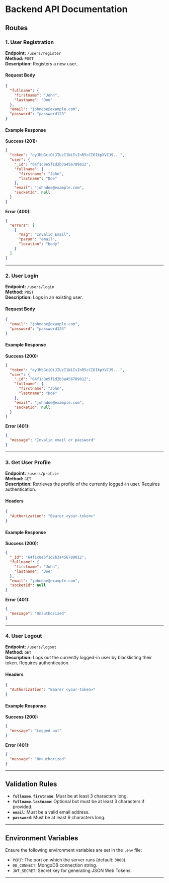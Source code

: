 # Backend API Documentation

## Routes

### 1. User Registration

**Endpoint:** `/users/register`  
**Method:** `POST`  
**Description:** Registers a new user.

#### Request Body

```json
{
  "fullname": {
    "firstname": "John",
    "lastname": "Doe"
  },
  "email": "johndoe@example.com",
  "password": "password123"
}
```

#### Example Response

**Success (201):**

```json
{
  "token": "eyJhbGciOiJIUzI1NiIsInR5cCI6IkpXVCJ9...",
  "user": {
    "_id": "64f1c8e5f1d2b3a456789012",
    "fullname": {
      "firstname": "John",
      "lastname": "Doe"
    },
    "email": "johndoe@example.com",
    "socketId": null
  }
}
```

**Error (400):**

```json
{
  "errors": [
    {
      "msg": "Invalid Email",
      "param": "email",
      "location": "body"
    }
  ]
}
```

---

### 2. User Login

**Endpoint:** `/users/login`  
**Method:** `POST`  
**Description:** Logs in an existing user.

#### Request Body

```json
{
  "email": "johndoe@example.com",
  "password": "password123"
}
```

#### Example Response

**Success (200):**

```json
{
  "token": "eyJhbGciOiJIUzI1NiIsInR5cCI6IkpXVCJ9...",
  "user": {
    "_id": "64f1c8e5f1d2b3a456789012",
    "fullname": {
      "firstname": "John",
      "lastname": "Doe"
    },
    "email": "johndoe@example.com",
    "socketId": null
  }
}
```

**Error (401):**

```json
{
  "message": "Invalid email or password"
}
```

---

### 3. Get User Profile

**Endpoint:** `/users/profile`  
**Method:** `GET`  
**Description:** Retrieves the profile of the currently logged-in user. Requires authentication.

#### Headers

```json
{
  "Authorization": "Bearer <your-token>"
}
```

#### Example Response

**Success (200):**

```json
{
  "_id": "64f1c8e5f1d2b3a456789012",
  "fullname": {
    "firstname": "John",
    "lastname": "Doe"
  },
  "email": "johndoe@example.com",
  "socketId": null
}
```

**Error (401):**

```json
{
  "message": "Unauthorized"
}
```

---

### 4. User Logout

**Endpoint:** `/users/logout`  
**Method:** `GET`  
**Description:** Logs out the currently logged-in user by blacklisting their token. Requires authentication.

#### Headers

```json
{
  "Authorization": "Bearer <your-token>"
}
```

#### Example Response

**Success (200):**

```json
{
  "message": "Logged out"
}
```

**Error (401):**

```json
{
  "message": "Unauthorized"
}
```

---

## Validation Rules

- **`fullname.firstname`**: Must be at least 3 characters long.
- **`fullname.lastname`**: Optional but must be at least 3 characters if provided.
- **`email`**: Must be a valid email address.
- **`password`**: Must be at least 6 characters long.

---

## Environment Variables

Ensure the following environment variables are set in the `.env` file:

- `PORT`: The port on which the server runs (default: `3000`).
- `DB_CONNECT`: MongoDB connection string.
- `JWT_SECRET`: Secret key for generating JSON Web Tokens.

---